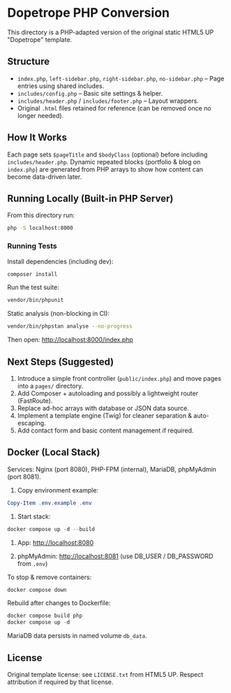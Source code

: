 # Dopetrope PHP Conversion

This directory is a PHP-adapted version of the original static HTML5 UP "Dopetrope" template.

## Structure

- `index.php`, `left-sidebar.php`, `right-sidebar.php`, `no-sidebar.php` – Page entries using shared includes.
- `includes/config.php` – Basic site settings & helper.
- `includes/header.php` / `includes/footer.php` – Layout wrappers.
- Original `.html` files retained for reference (can be removed once no longer needed).

## How It Works

Each page sets `$pageTitle` and `$bodyClass` (optional) before including `includes/header.php`. Dynamic repeated blocks (portfolio & blog on `index.php`) are generated from PHP arrays to show how content can become data-driven later.

## Running Locally (Built-in PHP Server)

From this directory run:

```bash
php -S localhost:8000
```

### Running Tests

Install dependencies (including dev):

```bash
composer install
```

Run the test suite:

```bash
vendor/bin/phpunit
```

Static analysis (non-blocking in CI):

```bash
vendor/bin/phpstan analyse --no-progress
```

Then open: <http://localhost:8000/index.php>

## Next Steps (Suggested)

1. Introduce a simple front controller (`public/index.php`) and move pages into a `pages/` directory.
2. Add Composer + autoloading and possibly a lightweight router (FastRoute).
3. Replace ad-hoc arrays with database or JSON data source.
4. Implement a template engine (Twig) for cleaner separation & auto-escaping.
5. Add contact form and basic content management if required.

## Docker (Local Stack)

Services: Nginx (port 8080), PHP-FPM (internal), MariaDB, phpMyAdmin (port 8081).

1. Copy environment example:

```powershell
Copy-Item .env.example .env
```

1. Start stack:

```powershell
docker compose up -d --build
```

1. App: <http://localhost:8080>

1. phpMyAdmin: <http://localhost:8081> (use DB_USER / DB_PASSWORD from `.env`)

To stop & remove containers:

```powershell
docker compose down
```

Rebuild after changes to Dockerfile:

```powershell
docker compose build php
docker compose up -d
```

MariaDB data persists in named volume `db_data`.

## License

Original template license: see `LICENSE.txt` from HTML5 UP. Respect attribution if required by that license.
